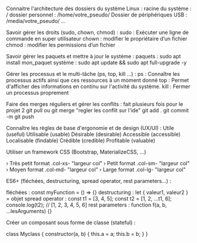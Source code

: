 Connaitre l'architecture des dossiers du système Linux :
  racine du système : /
  dossier personnel : /home/votre_pseudo/
  Dossier de périphériques USB : /media/votre_pseudo/
  ...

  Savoir gérer les droits (sudo, chown, chmod) : 
    sudo : Exécuter une ligne de commande en super utilisateur
    chown : modifier le propriétaire d’un fichier
    chmod : modifier les permissions d’un fichier

  Savoir gérer les paquets et mettre à jour le système :
    paquets : sudo apt install mon_paquet
    système : sudo apt update && sudo apt full-upgrade -y

 Gérer les processus et le multi-tâche (ps, top, kill ...) :
  ps : Connaître les processus actifs ainsi que ces ressources à un moment donné
  top : Permet d'afficher des informations en continu sur l'activité du système.
  kill : Fermer un processus proprement

  Faire des merges réguliers et gérer les conflits :
    fait plusieurs fois pour le projet 2 
      git pull ou git merge
      "regler les conflit sur l'ide"
      git add .
      git commit -m
      git push

Connaître les règles de base d'ergonomie et de design (UX/UI) :
  Utile (useful)
  Utilisable (usable)
  Désirable (desirable)
  Accessible (accessible)
  Localisable (findable)
  Crédible (credible)
  Profitable (valuable)

Utiliser un framework CSS (Bootstrap, MaterializeCSS, ...)

›	Très petit format	.col-xs- "largeur col"
›	Petit format	.col-sm- "largeur col"
›	Moyen format	.col-md- "largeur col"
›	Large format	.col-lg- "largeur col"

ES6+ (fléchées, destructuring, spread operator, rest parameters...) :

  fléchées : const myFunction = () => {}
  destructuring : let { valeur1, valeur2 } = objet
  spread operator : const t1 = [3, 4, 5]; 
                    const t2 = [1, 2, ...t1, 6];
                    console.log(t2); // [1, 2, 3, 4, 5, 6]
  rest parameters : function f(a, b, ...lesArguments) {}

Créer un composant sous forme de classe (stateful) :

class Myclass {
  constructor(a, b) {
    this.a = a;
    this.b = b;
  }
}




